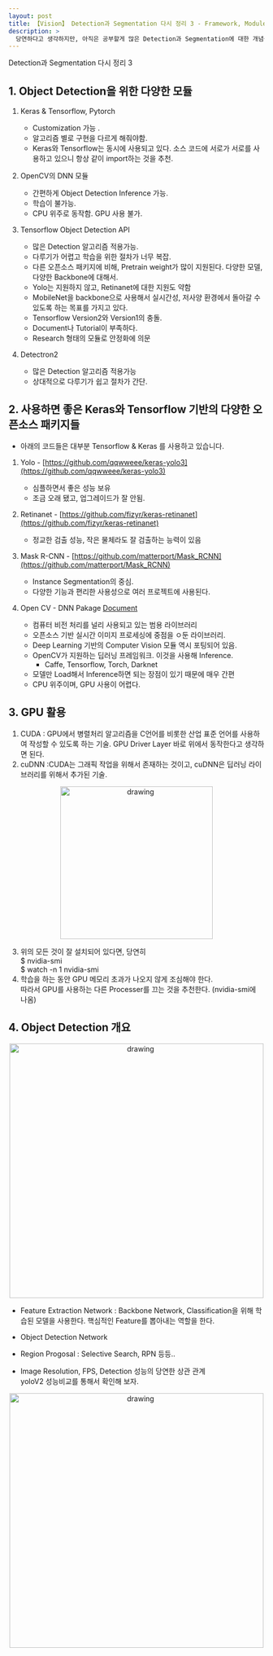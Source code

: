 ```yaml
---
layout: post
title: 【Vision】 Detection과 Segmentation 다시 정리 3 - Framework, Module, GPU, Object Detection 개요
description: >
  당연하다고 생각하지만, 아직은 공부할게 많은 Detection과 Segmentation에 대한 개념을 다시 상기하고 정리해보면서 공부해볼 계획이다.
---
```


Detection과 Segmentation 다시 정리 3

## 1. Object Detection을 위한 다양한 모듈 

1. Keras & Tensorflow, Pytorch
    - Customization 가능 .
    - 알고리즘 별로 구현을 다르게 해줘야함.
    - Keras와 Tensorflow는 동시에 사용되고 있다. 소스 코드에 서로가 서로를 사용하고 있으니 항상 같이 import하는 것을 추천. 

2. OpenCV의 DNN 모듈
    - 간편하게 Object Detection Inference 가능.
    - 학습이 불가능.
    - CPU 위주로 동작함. GPU 사용 불가.

3. Tensorflow Object Detection API
    - 많은 Detection 알고리즘 적용가능.
    - 다루기가 어렵고 학습을 위한 절차가 너무 복잡. 
    - 다른 오픈소스 패키지에 비해, Pretrain weight가 많이 지원된다. 다양한 모델, 다양한 Backbone에 대해서.
    - Yolo는 지원하지 않고, Retinanet에 대한 지원도 약함
    - MobileNet을 backbone으로 사용해서 실시간성, 저사양 환경에서 돌아갈 수 있도록 하는 목표를 가지고 있다. 
    - Tensorflow Version2와 Version1의 충돌. 
    - Document나 Tutorial이 부족하다.
    - Research 형태의 모듈로 안정화에 의문

4. Detectron2
    - 많은 Detection 알고리즘 적용가능
    - 상대적으로 다루기가 쉽고 절차가 간단. 


## 2. 사용하면 좋은 Keras와 Tensorflow 기반의 다양한 오픈소스 패키지들

- 아래의 코드들은 대부분 Tensorflow & Keras 를 사용하고 있습니다. 

1. Yolo - [https://github.com/qqwweee/keras-yolo3](https://github.com/qqwweee/keras-yolo3)  
    - 심플하면서 좋은 성능 보유 
    - 조금 오래 됐고, 업그레이드가 잘 안됨.

2. Retinanet - [https://github.com/fizyr/keras-retinanet](https://github.com/fizyr/keras-retinanet)  
    - 정교한 검출 성능, 작은 물체라도 잘 검출하는 능력이 있음

3. Mask R-CNN - [https://github.com/matterport/Mask_RCNN](https://github.com/matterport/Mask_RCNN)  
    - Instance Segmentation의 중심. 
    - 다양한 기능과 편리한 사용성으로 여러 프로젝트에 사용된다. 

4. Open CV - DNN Pakage [Document](https://docs.opencv.org/master/d2/d58/tutorial_table_of_content_dnn.html)
    - 컴퓨터 비전 처리를 널리 사용되고 있는 범용 라이브러리
    - 오픈소스 기반 실시간 이미지 프로세싱에 중점을 ㅇ둔 라이브러리.
    - Deep Learning 기반의 Computer Vision 모듈 역시 포팅되어 있음.
    - OpenCV가 지원하는 딥러닝 프레임워크. 이것을 사용해 Inference.
        - Caffe, Tensorflow, Torch, Darknet
    - 모델만 Load해서 Inference하면 되는 장점이 있기 때문에 매우 간편
    - CPU 위주이며, GPU 사용이 어렵다. 

## 3. GPU 활용
1. CUDA : GPU에서 병렬처리 알고리즘을 C언어를 비롯한 산업 표준 언어를 사용하여 작성할 수 있도록 하는 기술. GPU Driver Layer 바로 위에서 동작한다고 생각하면 된다. 
2. cuDNN :CUDA는 그래픽 작업을 위해서 존재하는 것이고, cuDNN은 딥러닝 라이브러리를 위해서 추가된 기술.

<p align="center"><img src='https://user-images.githubusercontent.com/46951365/91636912-636abc00-ea3f-11ea-8fce-7ae044abe32b.png' alt='drawing' width='300'/></p>

3. 위의 모든 것이 잘 설치되어 있다면, 당연히    
    $ nvidia-smi    
    $ watch -n 1 nvidia-smi  
4. 학습을 하는 동안 GPU 메모리 초과가 나오지 않게 조심해야 한다.   
    따라서 GPU를 사용하는 다른 Processer를 끄는 것을 추천한다. (nvidia-smi에 나옴)

## 4. Object Detection 개요    

<p align="center"><img src='https://user-images.githubusercontent.com/46951365/91637286-6e731b80-ea42-11ea-9841-5463bd8cf10c.png' alt='drawing' width='500'/></p>

- Feature Extraction Network : Backbone Network, Classification을 위해 학습된 모델을 사용한다. 핵심적인 Feature를 뽑아내는 역할을 한다. 
- Object Detection Network 
- Region Progosal : Selective Search, RPN 등등.. 

- Image Resolution, FPS, Detection 성능의 당연한 상관 관계  
  yoloV2 성능비교를 통해서 확인해 보자. 
<p align="center"><img src='https://user-images.githubusercontent.com/46951365/91637407-27395a80-ea43-11ea-9952-26a648096738.png' alt='drawing' width='500'/></p>


  